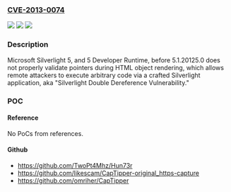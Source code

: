 ### [CVE-2013-0074](https://cve.mitre.org/cgi-bin/cvename.cgi?name=CVE-2013-0074)
![](https://img.shields.io/static/v1?label=Product&message=n%2Fa&color=blue)
![](https://img.shields.io/static/v1?label=Version&message=n%2Fa&color=blue)
![](https://img.shields.io/static/v1?label=Vulnerability&message=n%2Fa&color=brighgreen)

### Description

Microsoft Silverlight 5, and 5 Developer Runtime, before 5.1.20125.0 does not properly validate pointers during HTML object rendering, which allows remote attackers to execute arbitrary code via a crafted Silverlight application, aka "Silverlight Double Dereference Vulnerability."

### POC

#### Reference
No PoCs from references.

#### Github
- https://github.com/TwoPt4Mhz/Hun73r
- https://github.com/likescam/CapTipper-original_https-capture
- https://github.com/omriher/CapTipper

